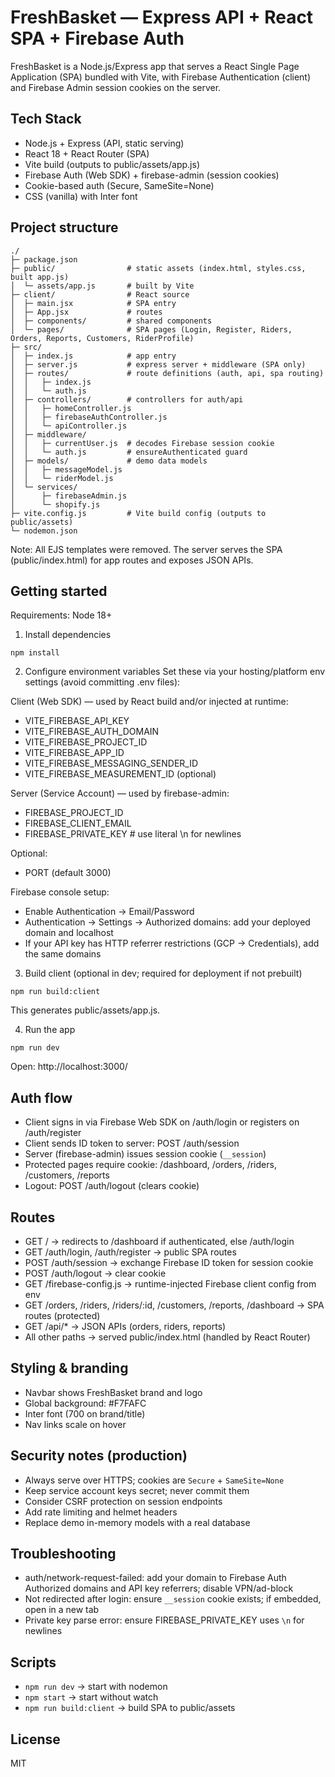 # FreshBasket — Express API + React SPA + Firebase Auth

FreshBasket is a Node.js/Express app that serves a React Single Page Application (SPA) bundled with Vite, with Firebase Authentication (client) and Firebase Admin session cookies on the server.

## Tech Stack
- Node.js + Express (API, static serving)
- React 18 + React Router (SPA)
- Vite build (outputs to public/assets/app.js)
- Firebase Auth (Web SDK) + firebase-admin (session cookies)
- Cookie-based auth (Secure, SameSite=None)
- CSS (vanilla) with Inter font

## Project structure
```
./
├─ package.json
├─ public/                # static assets (index.html, styles.css, built app.js)
│  └─ assets/app.js       # built by Vite
├─ client/                # React source
│  ├─ main.jsx            # SPA entry
│  ├─ App.jsx             # routes
│  ├─ components/         # shared components
│  └─ pages/              # SPA pages (Login, Register, Riders, Orders, Reports, Customers, RiderProfile)
├─ src/
│  ├─ index.js            # app entry
│  ├─ server.js           # express server + middleware (SPA only)
│  ├─ routes/             # route definitions (auth, api, spa routing)
│  │   ├─ index.js
│  │   └─ auth.js
│  ├─ controllers/        # controllers for auth/api
│  │   ├─ homeController.js
│  │   ├─ firebaseAuthController.js
│  │   └─ apiController.js
│  ├─ middleware/
│  │   ├─ currentUser.js  # decodes Firebase session cookie
│  │   └─ auth.js         # ensureAuthenticated guard
│  ├─ models/             # demo data models
│  │   ├─ messageModel.js
│  │   └─ riderModel.js
│  └─ services/
│      ├─ firebaseAdmin.js
│      └─ shopify.js
├─ vite.config.js         # Vite build config (outputs to public/assets)
└─ nodemon.json
```

Note: All EJS templates were removed. The server serves the SPA (public/index.html) for app routes and exposes JSON APIs.

## Getting started
Requirements: Node 18+

1) Install dependencies
```
npm install
```

2) Configure environment variables
Set these via your hosting/platform env settings (avoid committing .env files):

Client (Web SDK) — used by React build and/or injected at runtime:
- VITE_FIREBASE_API_KEY
- VITE_FIREBASE_AUTH_DOMAIN
- VITE_FIREBASE_PROJECT_ID
- VITE_FIREBASE_APP_ID
- VITE_FIREBASE_MESSAGING_SENDER_ID
- VITE_FIREBASE_MEASUREMENT_ID (optional)

Server (Service Account) — used by firebase-admin:
- FIREBASE_PROJECT_ID
- FIREBASE_CLIENT_EMAIL
- FIREBASE_PRIVATE_KEY  # use literal \n for newlines

Optional:
- PORT (default 3000)

Firebase console setup:
- Enable Authentication → Email/Password
- Authentication → Settings → Authorized domains: add your deployed domain and localhost
- If your API key has HTTP referrer restrictions (GCP → Credentials), add the same domains

3) Build client (optional in dev; required for deployment if not prebuilt)
```
npm run build:client
```
This generates public/assets/app.js.

4) Run the app
```
npm run dev
```
Open: http://localhost:3000/

## Auth flow
- Client signs in via Firebase Web SDK on /auth/login or registers on /auth/register
- Client sends ID token to server: POST /auth/session
- Server (firebase-admin) issues session cookie (`__session`)
- Protected pages require cookie: /dashboard, /orders, /riders, /customers, /reports
- Logout: POST /auth/logout (clears cookie)

## Routes
- GET / → redirects to /dashboard if authenticated, else /auth/login
- GET /auth/login, /auth/register → public SPA routes
- POST /auth/session → exchange Firebase ID token for session cookie
- POST /auth/logout → clear cookie
- GET /firebase-config.js → runtime-injected Firebase client config from env
- GET /orders, /riders, /riders/:id, /customers, /reports, /dashboard → SPA routes (protected)
- GET /api/* → JSON APIs (orders, riders, reports)
- All other paths → served public/index.html (handled by React Router)

## Styling & branding
- Navbar shows FreshBasket brand and logo
- Global background: #F7FAFC
- Inter font (700 on brand/title)
- Nav links scale on hover

## Security notes (production)
- Always serve over HTTPS; cookies are `Secure` + `SameSite=None`
- Keep service account keys secret; never commit them
- Consider CSRF protection on session endpoints
- Add rate limiting and helmet headers
- Replace demo in-memory models with a real database

## Troubleshooting
- auth/network-request-failed: add your domain to Firebase Auth Authorized domains and API key referrers; disable VPN/ad-block
- Not redirected after login: ensure `__session` cookie exists; if embedded, open in a new tab
- Private key parse error: ensure FIREBASE_PRIVATE_KEY uses `\n` for newlines

## Scripts
- `npm run dev`        → start with nodemon
- `npm start`          → start without watch
- `npm run build:client` → build SPA to public/assets

## License
MIT
